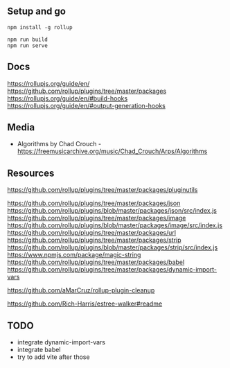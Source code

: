 ## Setup and go

    npm install -g rollup

    npm run build
    npm run serve

## Docs

https://rollupjs.org/guide/en/
https://github.com/rollup/plugins/tree/master/packages
https://rollupjs.org/guide/en/#build-hooks
https://rollupjs.org/guide/en/#output-generation-hooks


## Media

- Algorithms by Chad Crouch - https://freemusicarchive.org/music/Chad_Crouch/Arps/Algorithms




## Resources

https://github.com/rollup/plugins/tree/master/packages/pluginutils

https://github.com/rollup/plugins/tree/master/packages/json
    https://github.com/rollup/plugins/blob/master/packages/json/src/index.js
https://github.com/rollup/plugins/tree/master/packages/image
    https://github.com/rollup/plugins/blob/master/packages/image/src/index.js
https://github.com/rollup/plugins/tree/master/packages/url
https://github.com/rollup/plugins/tree/master/packages/strip
    https://github.com/rollup/plugins/blob/master/packages/strip/src/index.js
    https://www.npmjs.com/package/magic-string
https://github.com/rollup/plugins/tree/master/packages/babel
https://github.com/rollup/plugins/tree/master/packages/dynamic-import-vars

https://github.com/aMarCruz/rollup-plugin-cleanup

https://github.com/Rich-Harris/estree-walker#readme


## TODO

- integrate dynamic-import-vars
- integrate babel
- try to add vite after those
